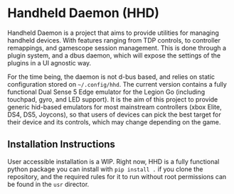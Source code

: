 # Handheld Daemon (HHD)
Handheld Daemon is a project that aims to provide utilities for managing handheld
devices.
With features ranging from TDP controls, to controller remappings, and gamescope 
session management.
This is done through a plugin system, and a dbus daemon, which will expose the
settings of the plugins in a UI agnostic way.

For the time being, the daemon is not d-bus based, and relies on static configuration
stored on `~/.config/hhd`.
The current version contains a fully functional Dual Sense 5 Edge emulator for
the Legion Go (including touchpad, gyro, and LED support).
It is the aim of this project to provide generic hid-based emulators for most
mainstream controllers (xbox Elite, DS4, DS5, Joycons), so that users of devices
can pick the best target for their device and its controls, which may change
depending on the game.

## Installation Instructions
User accessible installation is a WIP.
Right now, HHD is a fully functional python package you can install
with `pip install .` if you clone the repository, and the required
rules for it to run without root permissions can be found in the
`usr` director.